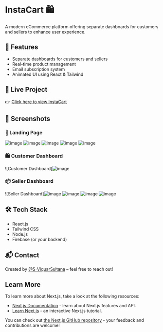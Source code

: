 # InstaCart 🛍️

A modern eCommerce platform offering separate dashboards for customers and sellers to enhance user experience.

## 🚀 Features

- Separate dashboards for customers and sellers
- Real-time product management
- Email subscription system
- Animated UI using React & Tailwind

  
## 🔗 Live Project

👉 [Click here to view InstaCart](https://insta-cart-itjd.vercel.app/)

## 📸 Screenshots

### 🔵 Landing Page
![image](https://github.com/user-attachments/assets/53d7c85b-0d62-4fe6-a5f7-b2e520a8680d)
![image](https://github.com/user-attachments/assets/d87ca512-8e97-45df-a396-65bfabdded58)
![image](https://github.com/user-attachments/assets/1c9635d9-186e-4f3f-95e1-8e8ea92b5504)
![image](https://github.com/user-attachments/assets/650571bc-7c42-4ca4-90d8-28860b601b06)
![image](https://github.com/user-attachments/assets/ee025119-bd5f-4b04-8f03-f19984b4defe)

### 🛍️ Customer Dashboard
![Customer Dashboard]![image](https://github.com/user-attachments/assets/42b4d1e3-d460-4386-9ee7-d924c3571f03)


### 📦 Seller Dashboard
![Seller Dashboard]![image](https://github.com/user-attachments/assets/04176712-56db-4e8f-8b15-cef963bea474)
![image](https://github.com/user-attachments/assets/73a149af-d8fa-4936-8ec9-ba63f0524f97)
![image](https://github.com/user-attachments/assets/01000b98-b233-401f-8d05-49c73dd954bc)
![image](https://github.com/user-attachments/assets/de93e4df-7947-489b-bfe4-ad6757533239)


## 🛠️ Tech Stack

- React.js
- Tailwind CSS
- Node.js
- Firebase (or your backend)

## 📬 Contact

Created by [@S-ViquarSultana](https://github.com/S-ViquarSultana) – feel free to reach out!

## Learn More

To learn more about Next.js, take a look at the following resources:

- [Next.js Documentation](https://nextjs.org/docs) - learn about Next.js features and API.
- [Learn Next.js](https://nextjs.org/learn) - an interactive Next.js tutorial.

You can check out [the Next.js GitHub repository](https://github.com/vercel/next.js) - your feedback and contributions are welcome!

